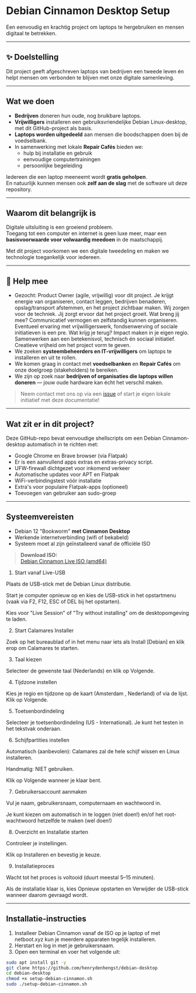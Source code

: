 # Debian Cinnamon Desktop Setup

Een eenvoudig en krachtig project om laptops te hergebruiken en mensen digitaal te betrekken.

---

## ✨ Doelstelling

Dit project geeft afgeschreven laptops van bedrijven een tweede leven én helpt mensen om verbonden te blijven met onze digitale samenleving.

---

## Wat we doen

- **Bedrijven** doneren hun oude, nog bruikbare laptops.
- **Vrijwilligers** installeren een gebruiksvriendelijke Debian Linux-desktop, met dit GitHub-project als basis.
- **Laptops worden uitgedeeld** aan mensen die boodschappen doen bij de voedselbank.
- In samenwerking met lokale **Repair Cafés** bieden we:
  - hulp bij installatie en gebruik  
  - eenvoudige computertrainingen  
  - persoonlijke begeleiding

Iedereen die een laptop meeneemt wordt **gratis geholpen**.  
En natuurlijk kunnen mensen ook **zelf aan de slag** met de software uit deze repository.

---

## Waarom dit belangrijk is

Digitale uitsluiting is een groeiend probleem.  
Toegang tot een computer en internet is geen luxe meer, maar een **basisvoorwaarde voor volwaardig meedoen** in de maatschappij.

Met dit project voorkomen we een digitale tweedeling en maken we technologie toegankelijk voor iedereen.

---

## 🤝 Help mee

- Gezocht: Product Owner (agile, vrijwillig) voor dit project. Je krijgt energie van organiseren, contact leggen, bedrijven benaderen, opslag/transport afstemmen, en het project zichtbaar maken. Wij zorgen voor de techniek. Jij zorgt ervoor dat het project groeit. Wat breng jij mee? Communicatief vermogen en zelfstandig kunnen organiseren. Eventueel ervaring met vrijwilligerswerk, fondsenwerving of sociale initiatieven is een pre. Wat krijg je terug? Impact maken in je eigen regio. Samenwerken aan een betekenisvol, technisch én sociaal initiatief. Creatieve vrijheid om het project vorm te geven.
- We zoeken **systeembeheerders en IT-vrijwilligers** om laptops te installeren en uit te rollen.
- We komen graag in contact met **voedselbanken** en **Repair Cafés** om onze doelgroep (stakeholders) te bereiken.
- We zijn op zoek naar **bedrijven of organisaties die laptops willen doneren** — jouw oude hardware kan écht het verschil maken.

> Neem contact met ons op via een [issue](https://github.com/henrydenhengst/debian-desktop/issues) of start je eigen lokale initiatief met deze documentatie!

---

## Wat zit er in dit project?

Deze GitHub-repo bevat eenvoudige shellscripts om een Debian Cinnamon-desktop automatisch in te richten met:

- Google Chrome en Brave browser (via Flatpak)
- Er is een aanvullend apps extras en extras-privacy script.
- UFW-firewall dichtgezet voor inkomend verkeer
- Automatische updates voor APT en Flatpak
- WiFi-verbindingstest vóór installatie
- Extra's voor populaire Flatpak-apps (optioneel)
- Toevoegen van gebruiker aan sudo-groep

---

## Systeemvereisten

- Debian 12 "Bookworm" **met Cinnamon Desktop**  
- Werkende internetverbinding (wifi of bekabeld)
- Systeem moet al zijn geïnstalleerd vanaf de officiële ISO

> **Download ISO:**  
> [Debian Cinnamon Live ISO (amd64)](https://cdimage.debian.org/debian-cd/current-live/amd64/iso-hybrid/)

1. Start vanaf Live-USB

Plaats de USB-stick met de Debian Linux distributie.

Start je computer opnieuw op en kies de USB-stick in het opstartmenu (vaak via F2, F12, ESC of DEL bij het opstarten).

Kies voor "Live Session" of "Try without installing" om de desktopomgeving te laden.

2. Start Calamares Installer

Zoek op het bureaublad of in het menu naar iets als Install [Debian] en klik erop om Calamares te starten.

3. Taal kiezen

Selecteer de gewenste taal (Nederlands) en klik op Volgende.

4. Tijdzone instellen

Kies je regio en tijdzone op de kaart (Amsterdam , Nederland) of via de lijst. Klik op Volgende.

5. Toetsenbordindeling

Selecteer je toetsenbordindeling (US - International). Je kunt het testen in het tekstvak onderaan.

6. Schijfpartities instellen

Automatisch (aanbevolen): Calamares zal de hele schijf wissen en Linux installeren.

Handmatig: NIET gebruiken.

Klik op Volgende wanneer je klaar bent.

7. Gebruikersaccount aanmaken

Vul je naam, gebruikersnaam, computernaam en wachtwoord in.

Je kunt kiezen om automatisch in te loggen (niet doen!) en/of het root-wachtwoord hetzelfde te maken (wel doen!)

8. Overzicht en Installatie starten

Controleer je instellingen.

Klik op Installeren en bevestig je keuze.

9. Installatieproces

Wacht tot het proces is voltooid (duurt meestal 5–15 minuten).

Als de installatie klaar is, kies Opnieuw opstarten en Verwijder de USB-stick wanneer daarom gevraagd wordt.

---

## Installatie-instructies

1. Installeer Debian Cinnamon vanaf de ISO op je laptop of met netboot.xyz kun je meerdere apparaten tegelijk installeren.
2. Herstart en log in met je gebruikersnaam.
3. Open een terminal en voer het volgende uit:

```bash
sudo apt install git -y
git clone https://github.com/henrydenhengst/debian-desktop
cd debian-desktop
chmod +x setup-debian-cinnamon.sh
sudo ./setup-debian-cinnamon.sh


